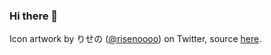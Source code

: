 ### Hi there 👋

Icon artwork by りせの ([@risenoooo](https://twitter.com/risenoooo)) on Twitter, source [here](https://www.pixiv.net/en/artworks/112798904).
<!--
**StefanoPal/StefanoPal** is a ✨ _special_ ✨ repository because its `README.md` (this file) appears on your GitHub profile.

Here are some ideas to get you started:

- 🔭 I’m currently working on ...
- 🌱 I’m currently learning ...
- 👯 I’m looking to collaborate on ...
- 🤔 I’m looking for help with ...
- 💬 Ask me about ...
- 📫 How to reach me: ...
- 😄 Pronouns: ...
- ⚡ Fun fact: ...
-->

